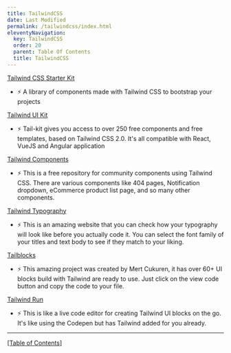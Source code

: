 ```yaml
---
title: TailwindCSS
date: Last Modified 
permalink: /tailwindcss/index.html
eleventyNavigation:
  key: TailwindCSS
  order: 20
  parent: Table Of Contents
  title: TailwindCSS
---
```


[Tailwind CSS Starter Kit](https://tailwind-starter-kit.now.sh)
- ⚡️ A library of components made with Tailwind CSS to bootstrap your projects

[Tailwind UI Kit](https://www.tailwind-kit.com)
- ⚡️ Tail-kit gives you access to over 250 free components and free templates, based on Tailwind CSS 2.0. It's all compatible with React, VueJS and Angular application

[Tailwind Components](https://tailwindcomponents.com)
- ⚡️ This is a free repository for community components using Tailwind CSS. There are various components like 404 pages, Notification dropdown, eCommerce product list page, and so many other components.

[Tailwind Typography](https://tailwind-typography-playground.vercel.app)
- ⚡️ This is an amazing website that you can check how your typography will look like before you actually code it. You can select the font family of your titles and text body to see if they match to your liking.

[Tailblocks](https://tailblocks.cc)
- ⚡️ This amazing project was created by Mert Cukuren, it has over 60+ UI blocks build with Tailwind are ready to use. Just click on the view code button and copy the code to your file.

[Tailwind Run](https://tailwind.run/new)
- ⚡️ This is like a live code editor for creating Tailwind UI blocks on the go. It's like using the Codepen but has Tailwind added for you already.

------------------
[[Table of Contents]](/table-of-contents)
